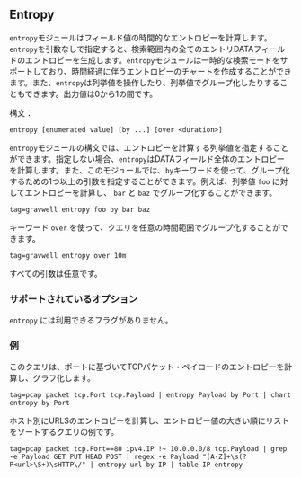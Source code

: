 ## Entropy

`entropy`モジュールはフィールド値の時間的なエントロピーを計算します。`entropy`を引数なしで指定すると、検索範囲内の全てのエントリDATAフィールドのエントロピーを生成します。`entropy`モジュールは一時的な検索モードをサポートしており、時間経過に伴うエントロピーのチャートを作成することができます。また、`entropy`は列挙値を操作したり、列挙値でグループ化したりすることもできます。出力値は0から1の間です。

構文：

```
entropy [enumerated value] [by ...] [over <duration>]
```

`entropy`モジュールの構文では、エントロピーを計算する列挙値を指定することができます。指定しない場合、`entropy`はDATAフィールド全体のエントロピーを計算します。また、このモジュールでは、`by`キーワードを使って、グループ化するための1つ以上の引数を指定することができます。例えば、列挙値 `foo` に対してエントロピーを計算し、 `bar` と `baz` でグループ化することができます。

```
tag=gravwell entropy foo by bar baz
```

キーワード `over` を使って、クエリを任意の時間範囲でグループ化することができます。

```
tag=gravwell entropy over 10m
```

すべての引数は任意です。

### サポートされているオプション

`entropy` には利用できるフラグがありません。

### 例

このクエリは、ポートに基づいてTCPパケット・ペイロードのエントロピーを計算し、グラフ化します。

```
tag=pcap packet tcp.Port tcp.Payload | entropy Payload by Port | chart entropy by Port
```

ホスト別にURLSのエントロピーを計算し、エントロピー値の大きい順にリストをソートするクエリの例です。

```
tag=pcap packet tcp.Port==80 ipv4.IP !~ 10.0.0.0/8 tcp.Payload | grep -e Payload GET PUT HEAD POST | regex -e Payload "[A-Z]+\s(?P<url>\S+)\sHTTP\/" | entropy url by IP | table IP entropy
```

